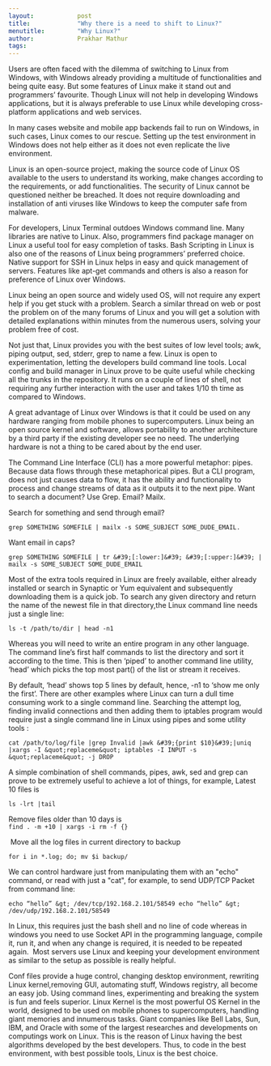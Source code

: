 ```yaml
---
layout:            post
title:             "Why there is a need to shift to Linux?"
menutitle:         "Why Linux?"
author:            Prakhar Mathur
tags:              
---
```


Users are often faced with the dilemma of switching to Linux from Windows, with
Windows already providing a multitude of functionalities and being quite easy. But
some features of Linux make it stand out and programmers’ favourite. Though Linux will not help in developing Windows applications, but it is always preferable to use Linux while developing cross-platform applications and web services.

In many cases website and mobile app backends fail to run on Windows, in such
cases, Linux comes to our rescue. Setting up the test environment in Windows does not help either as it does not even replicate the live environment.

Linux is an open-source project, making the source code of Linux OS available to the
users to understand its working, make changes according to the requirements, or add functionalities. The security of Linux cannot be questioned neither be breached. It does not require downloading and installation of anti viruses like Windows to keep the computer safe from malware.

For developers, Linux Terminal outdoes Windows command line. Many libraries are
native to Linux. Also, programmers find package manager on Linux a useful tool for easy completion of tasks. Bash Scripting in Linux is also one of the reasons of Linux being programmers’ preferred choice. Native support for SSH in Linux helps in easy and quick management of servers. Features like apt-get commands and others is also a reason for preference of Linux over Windows.

Linux being an open source and widely used OS, will not require any expert help if you get stuck with a problem. Search a similar thread on web or post the problem on of the many forums of Linux and you will get a solution with detailed explanations within minutes from the numerous users, solving your problem free of cost.

Not just that, Linux provides you with the best suites of low level tools; awk, piping
output, sed, stderr, grep to name a few. Linux is open to experimentation, letting the developers build command line tools. Local config and build manager in Linux prove to be quite useful while checking all the trunks in the repository. It runs on a couple of lines of shell, not requiring any further interaction with the user and takes 1/10 th time as compared to Windows.

A great advantage of Linux over Windows is that it could be used on any hardware
ranging from mobile phones to supercomputers. Linux being an open source kernel and software, allows portability to another architecture by a third party if the existing
developer see no need. The underlying hardware is not a thing to be cared about by the end user.

The Command Line Interface (CLI) has a more powerful metaphor: pipes. Because data flows through these metaphorical pipes. But a CLI program, does not just causes data to flow, it has the ability and functionality to process and change streams of data as it outputs it to the next pipe. Want to search a document? Use Grep. Email? Mailx. 

 Search for something and send through email?

 `grep SOMETHING SOMEFILE | mailx -s
SOME_SUBJECT SOME_DUDE_EMAIL.`	 

Want email in caps?

 `grep SOMETHING SOMEFILE | tr &#39;[:lower:]&#39; &#39;[:upper:]&#39; | mailx -s SOME_SUBJECT SOME_DUDE_EMAIL`

 
Most of the extra tools required in Linux are freely available, either already installed or search in Synaptic or Yum equivalent and subsequently downloading them is a quick job. To search any given directory and return the name of the newest file in that directory,the Linux command line needs just a single line:

 `ls -t /path/to/dir | head -n1` 

Whereas you will need to write an entire program in any other language. The command line’s first half commands to list the directory and sort it according to the time. This is then ‘piped’ to another command line utility, ‘head’ which picks the top most part() of the list or stream it receives. 

By default, ‘head’ shows top 5 lines by default, hence, -n1 to ‘show me only the first’.
There are other examples where Linux can turn a dull time consuming work to a single command line. Searching the attempt log, finding invalid connections and then adding them to iptables program would require just a single command line in Linux using pipes and some utility tools : 

`cat /path/to/log/file |grep Invalid |awk &#39;{print $10}&#39;|uniq |xargs -I &quot;replaceme&quot; iptables -I INPUT -s &quot;replaceme&quot; -j DROP`

A simple combination of shell commands, pipes, awk, sed and grep can prove to be
extremely useful to achieve a lot of things, for example, Latest 10 files is 

`ls -lrt |tail`

Remove files older than 10 days is  
`find . -m +10 | xargs -i rm -f {}`

 Move all the log files in current directory to backup

`for i in *.log; do; mv $i backup/`

We can control hardware just from manipulating them with an &quot;echo&quot; command, or read with just a &quot;cat&quot;, for example, to send UDP/TCP  Packet from command line:  

`echo “hello” &gt; /dev/tcp/192.168.2.101/58549 echo “hello” &gt; /dev/udp/192.168.2.101/58549`

In Linux, this requires just the bash shell and no line of code whereas in windows you
need to use Socket API in the programming language, compile it, run it, and when any change is required, it is needed to be repeated again.  Most servers use Linux and keeping your development environment as similar to the setup as possible is really helpful.

Conf files provide a huge control, changing desktop environment, rewriting Linux kernel,removing GUI, automating stuff, Windows registry, all become an easy job. Using command lines, experimenting and breaking the system is fun and feels superior. Linux Kernel is the most powerful OS Kernel in the world, designed to be used on mobile phones to supercomputers, handling giant memories and innumerous tasks. Giant companies like Bell Labs, Sun, IBM, and Oracle with some of the largest researches and developments on computings work on Linux. This is the reason of Linux having the best algorithms developed by the best developers. Thus, to code in the best environment, with best possible tools, Linux is the best choice.

